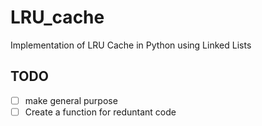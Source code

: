 # LRU_cache
Implementation of LRU Cache in Python using Linked Lists


## TODO

- [ ] make general purpose
- [ ] Create a function for reduntant code
